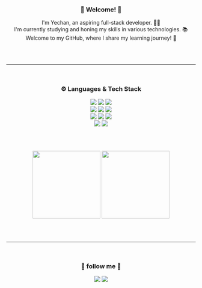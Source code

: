 <div align=center>
<h3> 🌈 Welcome! 🌈 </h3>
I'm Yechan, an aspiring full-stack developer. 👨‍💻 <br />
I'm currently studying and honing my skills in various technologies. 📚 <br />
Welcome to my GitHub, where I share my learning journey! 🚀
</div>

<br/><br/>

---

<br />

<div align=center>
<h3> ⚙️ Languages & Tech Stack </h3>
<img src="https://img.shields.io/badge/Javascript-F7DF1E?style=flat-square&logo=javascript&logoColor=black"/> <img src="https://img.shields.io/badge/java-007396?style=flat-square&logo=java&logoColor=white"/> <img src="https://img.shields.io/badge/Jquery-0769AD?style=flat-square&logo=jquery&logoColor=white"/> <br />
<img src="https://img.shields.io/badge/Node.js-339933?style=flat-square&logo=nodedotjs&logoColor=white"/> <img src="https://img.shields.io/badge/Express-000000?style=flat-square&logo=express&logoColor=white"/> <img src="https://img.shields.io/badge/springboot-6DB33F?style=flat-square&logo=springboot&logoColor=white"/> <br />
<img src="https://img.shields.io/badge/Mysql-4479A1?style=flat-square&logo=mysql&logoColor=white"/> <img src="https://img.shields.io/badge/mariadb-003545?style=flat-square&logo=mariadb&logoColor=white"/> <img src="https://img.shields.io/badge/Sequelize-52B0E7?style=flat-square&logo=sequelize&logoColor=white"/> <br />
<img src="https://img.shields.io/badge/amazonaws-232F3E?style=flat-square&logo=amazonaws&logoColor=white"/> <img src="https://img.shields.io/badge/amazons3-569A31?style=flat-square&logo=amazons3&logoColor=white"/> <br />
</div>


<br/><br/>

<div align=center>
  
<a herf="https://github.com/yeeeeechan"><img align="center" style="height:180px" src="https://streak-stats.demolab.com/?user=yeeeeechan&theme=discord_old_blurple" /></a>
<a herf="https://github.com/yeeeeechan"><img align="center" style="height:180px" src="https://github-readme-stats.vercel.app/api/top-langs/?username=yeeeeechan&layout=donut&theme=discord_old_blurple" /></a>

</div>

<br/><br/>

---

<br />
<div align=center> <h3> 🤝 follow me 🤝 </h3> 
<a href="mailto:leeyechan6@gmail.com" target="_blank"><img src="https://img.shields.io/badge/Gmail-EA4335?style=flat-square&logo=gmail&logoColor=white"/></a>
<a href="https://velog.io/@yeeeeechan" target="_blank"><img src="https://img.shields.io/badge/Velog-20C997?style=flat-square&logo=velog&logoColor=white"/></a>
</div>

<br/><br/>
